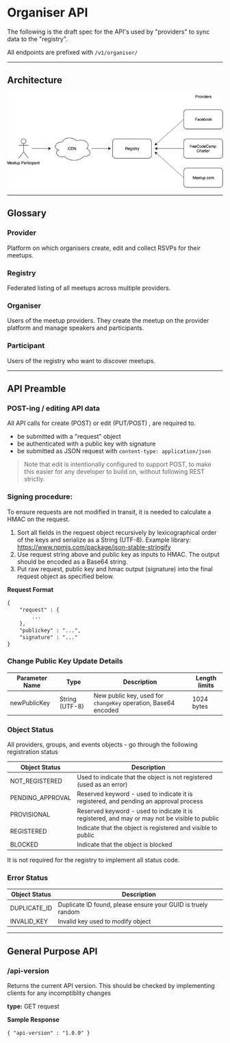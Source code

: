 # Organiser API

The following is the draft spec for the API's used by "providers" to sync data to the "registry".

All endpoints are prefixed with `/v1/organiser/` 

---

## Architecture
![architecture diagram](../imgs/Architecture.png)

---

## Glossary

### Provider
Platform on which organisers create, edit and collect RSVPs for their meetups.

### Registry
Federated listing of all meetups across multiple providers.

### Organiser
Users of the meetup providers. They create the meetup on the provider platform and manage speakers and participants.

### Participant
Users of the registry who want to discover meetups.

---

## API Preamble

### POST-ing / editing API data

All API calls for create (POST) or edit (PUT/POST) , are required to.

- be submitted with a "request" object
- be authenticated with a public key with signature
- be submitted as JSON request with `content-type: application/json`

> Note that edit is intentionally configured to support POST, to make this easier for any developer to build on, without following REST strictly.

### Signing procedure:

To ensure requests are not modified in transit, it is needed to calculate a HMAC on the request.

1. Sort all fields in the request object recursively by lexicographical order of the keys and serialize as a String (UTF-8).
Example library: https://www.npmjs.com/package/json-stable-stringify 
2. Use request string above and public key as inputs to HMAC. The output should be encoded as a Base64 string.
3. Put raw request, public key and hmac output (signature) into the final request object as specified below. 

**Request Format**
```
{
	"request" : {
		...
	},
	"publickey" : "...",
	"signature" : "..."
}
```

### Change Public Key Update Details

| Parameter Name | Type           | Description                                                    | Length limits   |
|----------------|----------------|----------------------------------------------------------------|-----------------|
| newPublicKey   | String (UTF-8) | New public key, used for `changeKey` operation, Base64 encoded | 1024 bytes      |

### Object Status

All providers, groups, and events objects - go through the following registration status

| Object Status    | Description                                                                                   |
|------------------|-----------------------------------------------------------------------------------------------|
| NOT_REGISTERED   | Used to indicate that the object is not registered (used as an error)                         |
| PENDING_APPROVAL | Reserved keyword - used to indicate it is registered, and pending an approval process         |
| PROVISIONAL      | Reserved keyword - used to indicate it is registered, and may or may not be visible to public |
| REGISTERED       | Indicate that the object is registered and visible to public                                  |
| BLOCKED          | Indicate that the object is blocked                                                           |

It is not required for the registry to implement all status code.

### Error Status

| Object Status    | Description                                                                                   |
|------------------|-----------------------------------------------------------------------------------------------|
| DUPLICATE_ID     | Duplicate ID found, please ensure your GUID is truely random                                  |
| INVALID_KEY      | Invalid key used to modify object                                                             |

---


## General Purpose API

### /api-version

Returns the current API version. This should be checked by implementing clients for any incomptiblity changes

**type:** GET request

**Sample Response**

```
{ "api-version" : "1.0.0" }
```
